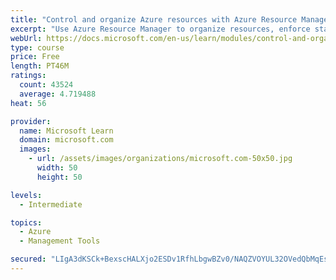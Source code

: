 ```yaml
---
title: "Control and organize Azure resources with Azure Resource Manager"
excerpt: "Use Azure Resource Manager to organize resources, enforce standards, and protect critical assets from deletion."
webUrl: https://docs.microsoft.com/en-us/learn/modules/control-and-organize-with-azure-resource-manager/
type: course
price: Free
length: PT46M
ratings:
  count: 43524
  average: 4.719488
heat: 56

provider:
  name: Microsoft Learn
  domain: microsoft.com
  images:
    - url: /assets/images/organizations/microsoft.com-50x50.jpg
      width: 50
      height: 50

levels:
  - Intermediate

topics:
  - Azure
  - Management Tools

secured: "LIgA3dKSCk+BexscHALXjo2ESDv1RfhLbgwBZv0/NAQZVOYUL32OVedQbMqEs3cjxEQQ5qXXDdg82Sk40NVVIz1xDlVBLkmNkpB00dhm/istXKi52WxGsKR03lUdxWBHAwvO4hdTnVynqE0ixnRwDmLiiZuz7QrYskasrgYk3y3g9G1HJQO1Uxu1qScDs1O9e2uho3eMinCO/zyIJJbfBlnFbPkjDlZlVz/m+2T8uUosLT0Mv5bUnRsf7aPPesFdH6Wk0A8ssutS0vBJtIm6bbhpM8Eml5FWUyTCBvEcl0YecwMKu904B+JVd93CxpB3mIrJB9dO+QvERlStCTX8t/MoPcR7n1RZVX8X5p+u99rJVIR3wb43TXhUjFWJmZxEUopQs1mBr5Pl1hg/XSc9PDw4Xq5QDnO/y2BWpOUNZQLdjCOs2BfkJnRxurXUKJaz;m4yx7sgMkzX/QVEXSq/FhQ=="
---
```


